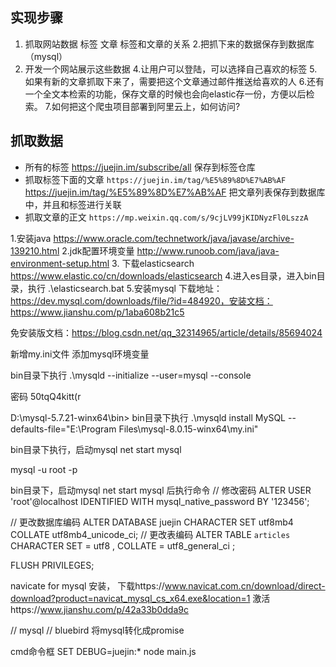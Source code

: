 ## 实现步骤
1. 抓取网站数据 标签 文章 标签和文章的关系
2.把抓下来的数据保存到数据库（mysql）
3. 开发一个网站展示这些数据
4.让用户可以登陆，可以选择自己喜欢的标签
5.如果有新的文章抓取下来了，需要把这个文章通过邮件推送给喜欢的人
6.还有一个全文本检索的功能，保存文章的时候也会向elastic存一份，方便以后检索。
7.如何把这个爬虫项目部署到阿里云上，如何访问?

## 抓取数据
- 所有的标签  https://juejin.im/subscribe/all  保存到标签仓库
- 抓取标签下面的文章 `https://juejin.im/tag/%E5%89%8D%E7%AB%AF`  https://juejin.im/tag/%E5%89%8D%E7%AB%AF 把文章列表保存到数据库中，并且和标签进行关联
- 抓取文章的正文 `https://mp.weixin.qq.com/s/9cjLV99jKIDNyzFl0LszzA`



1.安装java  https://www.oracle.com/technetwork/java/javase/archive-139210.html
2.jdk配置环境变量  http://www.runoob.com/java/java-environment-setup.html
3. 下载elasticsearch  https://www.elastic.co/cn/downloads/elasticsearch
4.进入es目录，进入bin目录，执行 .\elasticsearch.bat
5.安装mysql  下载地址：https://dev.mysql.com/downloads/file/?id=484920，安装文档：https://www.jianshu.com/p/1aba608b21c5

免安装版文档：https://blog.csdn.net/qq_32314965/article/details/85694024


新增my.ini文件
添加mysql环境变量

 bin目录下执行  .\mysqld --initialize --user=mysql --console

密码 50tqQ4kitt(r

D:\mysql-5.7.21-winx64\bin> 
 bin目录下执行 .\mysqld install MySQL --defaults-file="E:\Program Files\mysql-8.0.15-winx64\my.ini"

 bin目录下执行，启动mysql   net start mysql

 mysql -u root -p
 
bin目录下，启动mysql   net start mysql 后执行命令
// 修改密码
ALTER USER 'root'@localhost IDENTIFIED WITH mysql_native_password BY '123456';

// 更改数据库编码
ALTER DATABASE juejin CHARACTER SET utf8mb4 COLLATE utf8mb4_unicode_ci;
// 更改表编码
ALTER TABLE `articles` CHARACTER SET = utf8 , COLLATE = utf8_general_ci ;


FLUSH PRIVILEGES;

 navicate for mysql 安装，
 下载https://www.navicat.com.cn/download/direct-download?product=navicat_mysql_cs_x64.exe&location=1
 激活https://www.jianshu.com/p/42a33b0dda9c



// mysql 
// bluebird 将mysql转化成promise


cmd命令框
SET DEBUG=juejin:*
node main.js



